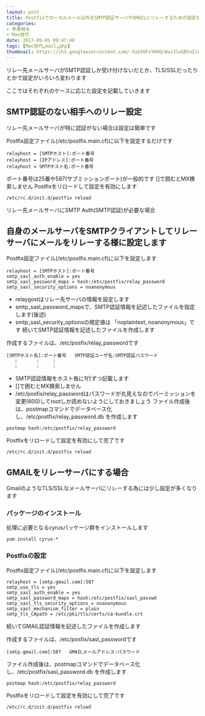 ```yaml
---
layout: post
title: Postfixでローカルメール以外をSMTP認証サーバやGMAILにリレーするための設定を記載します
categories:
- 苹果相关
- Mac技巧
date: 2017-09-05 09:47:40
tags: [Mac技巧,mail,php]
thumbnail: https://lh3.googleusercontent.com/-VaSX6FxYHOQ/Wai3loGBtnI/AAAAAAAADbQ/oyqO2I5bwPkzZpMvCsDU1F7I3AQ86_8uQCHMYCw/s0/2017-09-01_10-27-41.png
---
```

<!--excerpt-->

リレー先メールサーバがSMTP認証しか受け付けないだとか、TLS/SSLだったりとかで設定がいろいろ変わります

ここではそれぞれのケースに応じた設定を記載していきます

## SMTP認証のない相手へのリレー設定

リレー先メールサーバが特に認証がない場合は設定は簡単です

Postfix設定ファイル(/etc/postfix.main.cf)に以下を設定するだけです
```
relayhost = [SMTPホスト]:ポート番号
relayhost = [IPアドレス]:ポート番号
relayhost = SMTPホスト名:ポート番号
```
ポート番号は25番や587(サブミッションポート)が一般的です
[]で囲むとMX検索しません
Postfixをリロードして設定を有効にします
```
/etc/rc.d/init.d/postfix reload
```
リレー先メールサーバにSMTP Auth(SMTP認証)が必要な場合

## 自身のメールサーバをSMTPクライアントしてリレーサーバにメールをリレーする様に設定します

Postfix設定ファイル(/etc/postfix.main.cf)に以下を設定します
```
relayhost = [SMTPホスト]:ポート番号
smtp_sasl_auth_enable = yes
smtp_sasl_password_maps = hash:/etc/postfix/relay_password
smtp_sasl_security_options = noanonymous
```
* relaygostはリレー先サーバの情報を設定します
* smtp_sasl_password_mapsで、SMTP認証情報を記述したファイルを指定します(後述)
* smtp_sasl_security_optionsの規定値は 「noplaintext, noanonymous」です
続いてSMTP認証情報を記述したファイルを作成します

作成するファイルは、/etc/posfix/relay_passwordです
```
[SMTPホスト名]:ポート番号   SMTP認証ユーザ名:SMTP認証パスワード
   :       :     :
   :       :     :
```
* SMTP認証情報をホスト毎に1行ずつ記載します
* []で囲むとMX検索しません
* /etc/posfix/relay_passwordはパスワードが丸見えなのでパーミッションを変更(600)してrootしか読めないようにしておきましょう
ファイル作成後は、postmapコマンドでデータベース化し、/etc/postfix/relay_password.db を作成します
```
postmap hash:/etc/postfix/relay_password
```
Postfixをリロードして設定を有効にして完了です
```
/etc/rc.d/init.d/postfix reload
```
## GMAILをリレーサーバにする場合

GmailのようなTLS/SSLなメールサーバにリレーする為には少し設定が多くなります

### パッケージのインストール
処理に必要となるcyrusパッケージ群をインストールします
```
yum install cyrus-*
```
### Postfixの設定
Postfix設定ファイル(/etc/postfix.main.cf)に以下を設定します
```
relayhost = [smtp.gmail.com]:587
smtp_use_tls = yes
smtp_sasl_auth_enable = yes
smtp_sasl_password_maps = hash:/etc/postfix/sasl_passwd
smtp_sasl_tls_security_options = noanonymous
smtp_sasl_mechanism_filter = plain
smtp_tls_CApath = /etc/pki/tls/certs/ca-bundle.crt
```
続いてGMAIL認証情報を記述したファイルを作成します

作成するファイルは、/etc/posfix/sasl_passwordです
```
[smtp.gmail.com]:587   GMAILメールアドレス:パスワード
```
ファイル作成後は、postmapコマンドでデータベース化し、/etc/postfix/sasl_password.db を作成します
```
postmap hash:/etc/postfix/relay_password
```
Postfixをリロードして設定を有効にして完了です
```
/etc/rc.d/init.d/postfix reload
```



